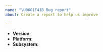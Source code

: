 ```yaml
---
name: "\U0001F41B Bug report"
about: Create a report to help us improve

---
```


<!--
Thank you for reporting a possible bug in Bastion.

Please fill in as much of the template below as you can.

Version: Version of `bastion`, `bastion-executor` and `lightproc` respectively.
Platform: output of `uname -a` (UNIX), or version and 32 or 64-bit (Windows)
Subsystem: if known, please specify affected core module name

If possible, please provide code that demonstrates the problem, keeping it as
simple and free of external dependencies as you can.
-->

* **Version**:
* **Platform**:
* **Subsystem**:

<!-- Please provide more details below this comment. -->
